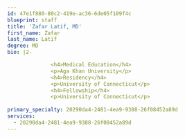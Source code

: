 ```yaml
---
id: 47e1f880-80c2-419e-ac36-6de05f109f4c
blueprint: staff
title: 'Zafar Latif, MD'
first_name: Zafar
last_name: Latif
degree: MD
bio: |2-

              <h4>Medical Education</h4>
              <p>Aga Khan University</p>
              <h4>Residency</h4>
              <p>University of Connecticut</p>
              <h4>Fellowship</h4>
              <p>University of Connecticut</p>
          
primary_specialty: 20290da4-2481-4ea9-9388-26f08452a89d
services:
  - 20290da4-2481-4ea9-9388-26f08452a89d
---
```

